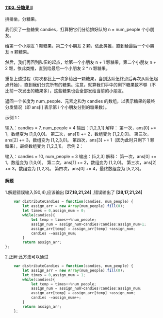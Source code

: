 #### [1103. 分糖果 II](https://leetcode-cn.com/problems/distribute-candies-to-people/)

排排坐，分糖果。

我们买了一些糖果 candies，打算把它们分给排好队的 n = num_people 个小朋友。

给第一个小朋友 1 颗糖果，第二个小朋友 2 颗，依此类推，直到给最后一个小朋友 n 颗糖果。

然后，我们再回到队伍的起点，给第一个小朋友 n + 1 颗糖果，第二个小朋友 n + 2 颗，依此类推，直到给最后一个小朋友 2 * n 颗糖果。

重复上述过程（每次都比上一次多给出一颗糖果，当到达队伍终点后再次从队伍起点开始），直到我们分完所有的糖果。注意，就算我们手中的剩下糖果数不够（不比前一次发出的糖果多），这些糖果也会全部发给当前的小朋友。

返回一个长度为 num_people、元素之和为 candies 的数组，以表示糖果的最终分发情况（即 ans[i] 表示第 i 个小朋友分到的糖果数）。

 

示例 1：

输入：candies = 7, num_people = 4
输出：[1,2,3,1]
解释：
第一次，ans[0] += 1，数组变为 [1,0,0,0]。
第二次，ans[1] += 2，数组变为 [1,2,0,0]。
第三次，ans[2] += 3，数组变为 [1,2,3,0]。
第四次，ans[3] += 1（因为此时只剩下 1 颗糖果），最终数组变为 [1,2,3,1]。
示例 2：

输入：candies = 10, num_people = 3
输出：[5,2,3]
解释：
第一次，ans[0] += 1，数组变为 [1,0,0]。
第二次，ans[1] += 2，数组变为 [1,2,0]。
第三次，ans[2] += 3，数组变为 [1,2,3]。
第四次，ans[0] += 4，最终数组变为 [5,2,3]。

#### 解题

1.解题错误输入(90,4),应该输出 **[27,18,21,24]**  ,错误输出了 **[28,17,21,24]** 

```js
    var distributeCandies = function(candies, num_people) {
        let assign_arr = new Array(num_people).fill(0);
        let times = 0,assign_num = 0;
        while(candies){
            let temp = times++%num_people;
            assign_num = assign_num>candies?candies:assign_num+1;
            assign_arr[temp] = assign_arr[temp] +assign_num;
            candies -=assign_num;
        }
        return assign_arr;
};
```



2.正解:此方法可以通过

```js
    var distributeCandies = function(candies, num_people) {
        let assign_arr = new Array(num_people).fill(0);
        let times = 0,assign_num = 1;
        while(candies){
            let temp = times++%num_people;
            assign_num = assign_num>candies?candies:assign_num;
            assign_arr[temp] = assign_arr[temp] +assign_num;
            candies -=assign_num++;
        }
        return assign_arr;
    };
```